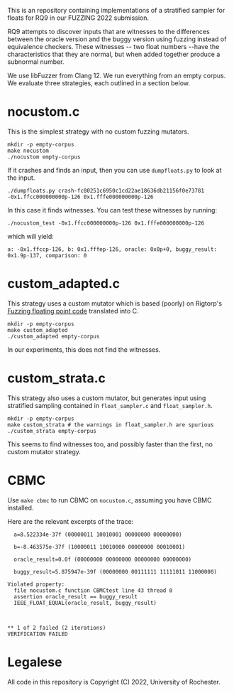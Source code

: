 This is an repository containing implementations of a stratified
sampler for floats for RQ9 in our FUZZING 2022 submission.

RQ9 attempts to discover inputs that are witnesses to the differences
between the oracle version and the buggy version using fuzzing instead
of equivalence checkers. These witnesses -- two float numbers --have
the characteristics that they are normal, but when added together
produce a subnormal number.

We use libFuzzer from Clang 12. We run everything from an empty
corpus. We evaluate three strategies, each outlined in a section below.

# nocustom.c

This is the simplest strategy with no custom fuzzing mutators.

```
mkdir -p empty-corpus
make nocustom
./nocustom empty-corpus
```

If it crashes and finds an input, then you can use `dumpfloats.py` to
look at the input.

```
./dumpfloats.py crash-fc80251c6950c1cd22ae18636db21156f0e73781
-0x1.ffcc000000000p-126 0x1.fffe000000000p-126
```

In this case it finds witnesses. You can test these witnesses by running:

```
./nocustom_test -0x1.ffcc000000000p-126 0x1.fffe000000000p-126
```

which will yield:

```
a: -0x1.ffccp-126, b: 0x1.fffep-126, oracle: 0x0p+0, buggy_result: 0x1.9p-137, comparison: 0
```

# custom_adapted.c

This strategy uses a custom mutator which is based (poorly) on
Rigtorp's [Fuzzing floating point
code](https://rigtorp.se/fuzzing-floating-point-code/) translated into
C.

```
mkdir -p empty-corpus
make custom_adapted
./custom_adapted empty-corpus
```

In our experiments, this does not find the witnesses.

# custom_strata.c

This strategy also uses a custom mutator, but generates input using
stratified sampling contained in `float_sampler.c` and
`float_sampler.h`.

```
mkdir -p empty-corpus
make custom_strata # the warnings in float_sampler.h are spurious
./custom_strata empty-corpus
```

This seems to find witnesses too, and possibly faster than the first,
no custom mutator strategy.


# CBMC

Use `make cbmc` to run CBMC on `nocustom.c`, assuming you have CBMC installed.

Here are the relevant excerpts of the trace:

```
  a=8.522334e-37f (00000011 10010001 00000000 00000000)

  b=-8.463575e-37f (10000011 10010000 00000000 00010001)

  oracle_result=0.0f (00000000 00000000 00000000 00000000)

  buggy_result=5.875947e-39f (00000000 00111111 11111011 11000000)

Violated property:
  file nocustom.c function CBMCtest line 43 thread 0
  assertion oracle_result == buggy_result
  IEEE_FLOAT_EQUAL(oracle_result, buggy_result)



** 1 of 2 failed (2 iterations)
VERIFICATION FAILED
```

# Legalese

All code in this repository is Copyright (C) 2022, University of Rochester.
